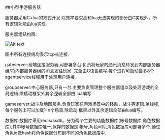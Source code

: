 ##小型手游服务器



服务器采用C+lua的方式开发.除效率要求高和lua无法实现的部分由C实现外，所有逻辑功能由lua实现.

服务器组结构图:

![Alt text](../服务器结构图.jpg)


图中所有连接线均表示tcp长连接.


gateserver:前端连接服务器,可部署多台.负责将玩家的通讯消息转发到内部服务器组/将内部服务器组的消息发往玩家.
完全由C语言编写.每个进程可启动最多8个agentservice线程用于处理用户连接.

groupserver:中心服务器,只有一台.主要负责管理整个服务器组以及处理游戏的全局逻辑.除启动框架外其余逻辑全部由
lua编写

gameserver:战斗及地图服务.负责玩家在游戏场景中的移动，战斗等逻辑.单线程,每个服务上可以加载1-n个场景.除启动
框架以外其余逻辑全部由lua编写。

数据库:数据库采用redis/ssdb。分为两个主要的功能数据库(帐号数据库,角色数据库),其中帐号数据库唯一,保存的数据是
帐号,角色id对,角色数据库可部署多个,通过角色id做hash将角色数据分布到不同的角色数据库中.




